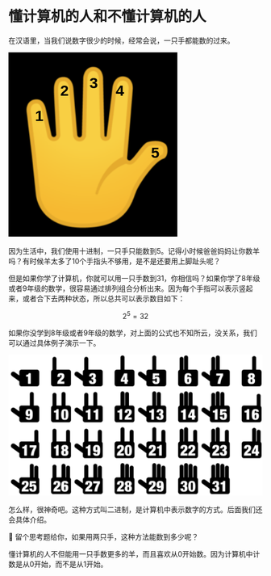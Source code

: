 # 懂计算机的人和不懂计算机的人

在汉语里，当我们说数字很少的时候，经常会说，一只手都能数的过来。

![](../.gitbook/assets/right_hand_with_numbers.png)

因为生活中，我们使用十进制，一只手只能数到5。记得小时候爸爸妈妈让你数羊吗？有时候羊太多了10个手指头不够用，是不是还要用上脚趾头呢？

但是如果你学了计算机，你就可以用一只手数到31，你相信吗？如果你学了8年级或者9年级的数学，很容易通过排列组合分析出来。因为每个手指可以表示竖起来，或者合下去两种状态，所以总共可以表示数目如下：

$$
2^5 = 32
$$

如果你没学到8年级或者9年级的数学，对上面的公式也不知所云，没关系，我们可以通过具体例子演示一下。

![](../.gitbook/assets/binary-fingers.png)

怎么样，很神奇吧。这种方式叫二进制，是计算机中表示数字的方式。后面我们还会具体介绍。

🤔 留个思考题给你，如果用两只手，这种方法能数到多少呢？

懂计算机的人不但能用一只手数更多的羊，而且喜欢从0开始数。因为计算机中计数是从0开始，而不是从1开始。

